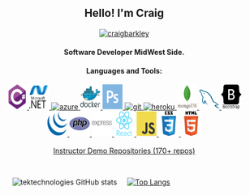 <h2 align="center">Hello! I'm Craig</h2>
<p align="center">
   <a href="https://www.linkedin.com/in/craig-barkley-25017b65/" target="blank">
   <img align="center" src="https://raw.githubusercontent.com/rahuldkjain/github-profile-readme-generator/master/src/images/icons/Social/linked-in-alt.svg" alt="craigbarkley" height="20" width="30" /></a> 
</p>
<h4 align="center">Software Developer MidWest Side.</h4>
<h4 align="center">Languages and Tools:</h4>
<p align="center">
   <a href="https://www.w3schools.com/cs/" target="_blank" rel="noreferrer">
   <img src="https://raw.githubusercontent.com/devicons/devicon/master/icons/csharp/csharp-original.svg" alt="csharp" width="40" height="50"/>
   </a>
   <a href="https://dotnet.microsoft.com/" target="_blank" rel="noreferrer">
   <img src="https://raw.githubusercontent.com/devicons/devicon/master/icons/dot-net/dot-net-original-wordmark.svg" alt="dotnet" width="40" height="50"/>
   </a>
   <a href="https://azure.microsoft.com/en-in/" target="_blank" rel="noreferrer">
   <img src="https://www.vectorlogo.zone/logos/microsoft_azure/microsoft_azure-icon.svg" alt="azure" width="40" height="50"/>
   </a>
   <a href="https://www.docker.com/" target="_blank" rel="noreferrer">
   <img src="https://raw.githubusercontent.com/devicons/devicon/master/icons/docker/docker-original-wordmark.svg" alt="docker" width="40" height="50"/>
   </a>
   <a href="https://www.adobe.com/" target="_blank" rel="noreferrer">
   <img src="https://raw.githubusercontent.com/devicons/devicon/1119b9f84c0290e0f0b38982099a2bd027a48bf1/icons/photoshop/photoshop-plain.svg" alt="photoshop" width="40" height="50"/>
   </a>
   <a href="https://git-scm.com/" target="_blank" rel="noreferrer">
   <img src="https://www.vectorlogo.zone/logos/git-scm/git-scm-icon.svg" alt="git" width="40" height="50"/>
   </a>
   <a href="https://heroku.com" target="_blank" rel="noreferrer">
   <img src="https://www.vectorlogo.zone/logos/heroku/heroku-icon.svg" alt="heroku" width="40" height="50"/>
   </a>
   <a href="https://www.mongodb.com/" target="_blank" rel="noreferrer">
   <img src="https://raw.githubusercontent.com/devicons/devicon/master/icons/mongodb/mongodb-original-wordmark.svg" alt="mongodb" width="40" height="50"/>
   </a>
   <a href="https://www.mysql.com/" target="_blank" rel="noreferrer">
   <img src="https://raw.githubusercontent.com/devicons/devicon/master/icons/mysql/mysql-plain.svg" alt="mysql" width="40" height="40"/>
   </a>
   <a href="https://getbootstrap.com" target="_blank" rel="noreferrer">
   <img src="https://raw.githubusercontent.com/devicons/devicon/master/icons/bootstrap/bootstrap-plain-wordmark.svg" alt="bootstrap" width="40" height="50"/>
   </a>
   <a href="https://www.jquery.com/" target="_blank" rel="noreferrer">
   <img src="https://raw.githubusercontent.com/devicons/devicon/1119b9f84c0290e0f0b38982099a2bd027a48bf1/icons/jquery/jquery-original.svg" alt="jquery" width="40" height="50"/>
   </a>
   <a href="https://www.php.com/" target="_blank" rel="noreferrer">
   <img src="https://raw.githubusercontent.com/devicons/devicon/1119b9f84c0290e0f0b38982099a2bd027a48bf1/icons/php/php-original.svg" alt="php" width="40" height="50"/>
   </a>
   <a href="https://expressjs.com" target="_blank" rel="noreferrer">
   <img src="https://raw.githubusercontent.com/devicons/devicon/master/icons/express/express-original-wordmark.svg" alt="express" width="40" height="50"/>
   </a>
   <a href="https://reactjs.org/" target="_blank" rel="noreferrer">
   <img src="https://raw.githubusercontent.com/devicons/devicon/master/icons/react/react-original-wordmark.svg" alt="react" width="40" height="50"/>
   </a>
   <a href="https://developer.mozilla.org/en-US/docs/Web/JavaScript" target="_blank" rel="noreferrer">
   <img src="https://raw.githubusercontent.com/devicons/devicon/master/icons/javascript/javascript-original.svg" alt="javascript" width="40" height="50"/>
   </a>
   <a href="https://www.w3schools.com/css/" target="_blank" rel="noreferrer">
   <img src="https://raw.githubusercontent.com/devicons/devicon/master/icons/css3/css3-original-wordmark.svg" alt="css3" width="40" height="50"/>
   </a>
   <a href="https://www.w3.org/html/" target="_blank" rel="noreferrer">
   <img src="https://raw.githubusercontent.com/devicons/devicon/master/icons/html5/html5-original-wordmark.svg" alt="html5" width="40" height="50"/>
   </a>  <br> <br>
   <a   href="https://github.com/DeltaV-Instructor" target="_blank">Instructor Demo Repositories (170+ repos)</a>   
</p>
 <br>
  

&nbsp;&nbsp;&nbsp;&nbsp;&nbsp;&nbsp;&nbsp;&nbsp;![tektechnologies GitHub stats](https://github-readme-stats.vercel.app/api?username=tektechnologies&show_icons=true&theme=transparent)&nbsp;&nbsp;&nbsp;&nbsp;&nbsp;[![Top Langs](https://github-readme-stats-git-masterrstaa-rickstaa.vercel.app/api/top-langs/?username=tektechnologies)](https://github.com/tektechnologies/github-readme-stats)
